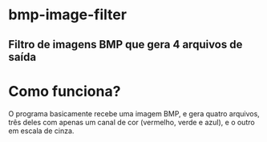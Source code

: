 # bmp-image-filter
## Filtro de imagens BMP que gera 4 arquivos de saída

# Como funciona?
O programa basicamente recebe uma imagem BMP, e gera quatro arquivos, três deles com apenas um canal de cor (vermelho, verde e azul), e o outro em escala de cinza.


